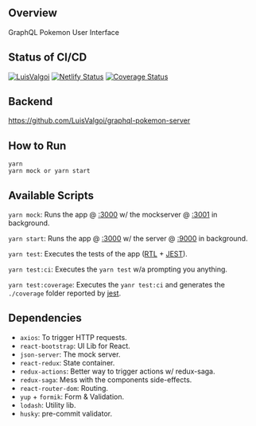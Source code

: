 ## Overview

GraphQL Pokemon User Interface

##  Status of CI/CD
[![LuisValgoi](https://circleci.com/gh/LuisValgoi/graphql-pokemon-ui.svg?style=svg)](https://app.circleci.com/pipelines/github/LuisValgoi/graphql-pokemon-ui)
[![Netlify Status](https://api.netlify.com/api/v1/badges/9073c094-1280-4115-a4c4-47d8417dfbdd/deploy-status)](https://app.netlify.com/sites/graphql-pokemon-ui/deploys)
[![Coverage Status](https://coveralls.io/repos/github/LuisValgoi/graphql-pokemon-ui/badge.svg?branch=master)](https://coveralls.io/github/LuisValgoi/graphql-pokemon-ui?branch=master)

## Backend

https://github.com/LuisValgoi/graphql-pokemon-server

## How to Run

```
yarn
yarn mock or yarn start
```

## Available Scripts

`yarn mock`: Runs the app @ [:3000](http://localhost:3000) w/ the mockserver @ [:3001](http://localhost:3001) in background.

`yarn start`: Runs the app @ [:3000](http://localhost:3000) w/ the server @ [:9000](http://localhost:9000) in background.

`yarn test`: Executes the tests of the app ([RTL](https://testing-library.com/) + [JEST](https://jestjs.io/)).

`yarn test:ci`: Executes the `yarn test` w/a prompting you anything.

`yarn test:coverage`: Executes the `yanr test:ci` and generates the `./coverage` folder reported by [jest](https://www.google.com/search?q=jest+lcov&oq=jest+lcov&aqs=chrome..69i57j0l7.1238j0j7&sourceid=chrome&ie=UTF-8).

## Dependencies

- `axios`: To trigger HTTP requests.
- `react-bootstrap`: UI Lib for React.
- `json-server`: The mock server.
- `react-redux`: State container.
- `redux-actions`: Better way to trigger actions w/ redux-saga.
- `redux-saga`: Mess with the components side-effects.
- `react-router-dom`: Routing.
- `yup` + `formik`: Form & Validation.
- `lodash`: Utility lib.
- `husky`: pre-commit validator.
